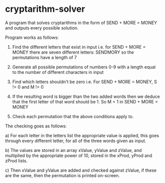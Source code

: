 # cryptarithm-solver
A program that solves cryptarithms in the form of SEND + MORE = MONEY
and outputs every possible solution.


Program works as follows:
1. Find the different letters that exist in input 
   i.e. for SEND + MORE = MONEY there are seven different letters: SENDMORY so the permutations have a length of 7

2. Generate all possible permutations of numbers 0-9 with a length equal to the number of different characters in input
   
3. Find which letters shouldn't be zero i.e. For SEND + MORE = MONEY, S != 0 and M != 0

4. If the resulting word is bigger than the two added words then we deduce that the first letter of that word should be 1.
   So M = 1 in SEND + MORE = MONEY

5. Check each permutation that the above conditions apply to.

The checking goes as follows:

a) For each letter in the letters list the appropriate value is applied, this goes through every different letter, for all of the three words given as input.
        
b) The values are stored in an array xValue, yValue and zValue, and multiplied by the appropriate power of 10, stored in the xProd, yProd and zProd lists.

c) Then xValue and yValue are added and checked against zValue, if these are the same, then the permutation is printed on-screen.
